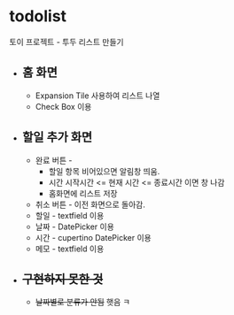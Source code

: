 # todolist
토이 프로젝트 - 투두 리스트 만들기

* ## 홈 화면
  * Expansion Tile 사용하여 리스트 나열
  * Check Box 이용
* ## 할일 추가 화면
  * 완료 버튼 -
    * 할일 항목 비어있으면 알림창 띄움.
    * 시간 시작시간 <= 현재 시간 <= 종료시간 이면 창 나감
    * 홈화면에 리스트 저장
  * 취소 버튼 - 이전 화면으로 돌아감.
  * 할일 - textfield 이용
  * 날짜 - DatePicker 이용
  * 시간 - cupertino DatePicker 이용
  * 메모 - textfield 이용
    
* ## ~~구현하지 못한 것~~
  * ~~날짜별로 분류가 안됨~~ 햇음 ㅋ
